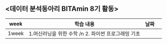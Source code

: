 ## <데이터 분석동아리 BITAmin 8기 활동>
|week|학습 내용|날짜|   |
|:---:|:---:|:---:|:---:|
|1week|1.머신러닝을 위한 수학 /n 2. 파이썬 프로그래밍 기초 

